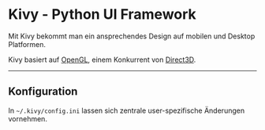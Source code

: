 # Kivy - Python UI Framework

Mit Kivy bekommt man ein ansprechendes Design auf mobilen und Desktop Platformen.

Kivy basiert auf [OpenGL](https://de.wikipedia.org/wiki/OpenGL), einem Konkurrent von [Direct3D](https://de.wikipedia.org/wiki/Direct3D).

---

## Konfiguration

In `~/.kivy/config.ini` lassen sich zentrale user-spezifische Änderungen vornehmen. 
